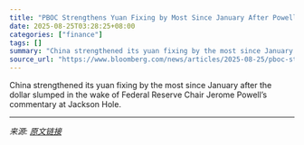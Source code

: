 ```yaml
---
title: "PBOC Strengthens Yuan Fixing by Most Since January After Powell"
date: 2025-08-25T03:28:25+08:00
categories: ["finance"]
tags: []
summary: "China strengthened its yuan fixing by the most since January after the dollar slumped in the wake of Federal Reserve Chair Jerome Powell’s commentary at Jackson Hole."
source_url: "https://www.bloomberg.com/news/articles/2025-08-25/pboc-strengthens-yuan-fixing-by-most-since-january-after-powell"
---
```


China strengthened its yuan fixing by the most since January after the dollar slumped in the wake of Federal Reserve Chair Jerome Powell’s commentary at Jackson Hole.

---

*来源: [原文链接](https://www.bloomberg.com/news/articles/2025-08-25/pboc-strengthens-yuan-fixing-by-most-since-january-after-powell)*
